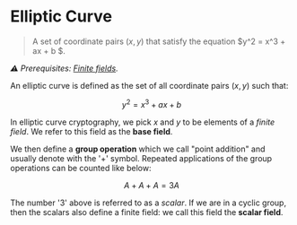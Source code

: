 # Elliptic Curve
> A set of coordinate pairs $(x,y)$ that satisfy the equation $y^2 = x^3 + ax + b $.

*⚠️ Prerequisites: [Finite fields](https://zcash.github.io/halo2/background/fields.html).*

An elliptic curve is defined as the set of all coordinate pairs $(x, y)$ such that:

$$ y^2 = x^3 + ax + b $$

In elliptic curve cryptography, we pick $x$ and $y$ to be elements of a *finite field*. We refer to this field as the **base field**.

We then define a **group operation** which we call "point addition" and usually denote with the '$+$' symbol. Repeated applications of the group operations can be counted like below:

$$
A + A + A = 3A
$$

The number '$3$' above is referred to as a *scalar*. If we are in a cyclic group, then the scalars also define a finite field: we call this field the **scalar field**. 